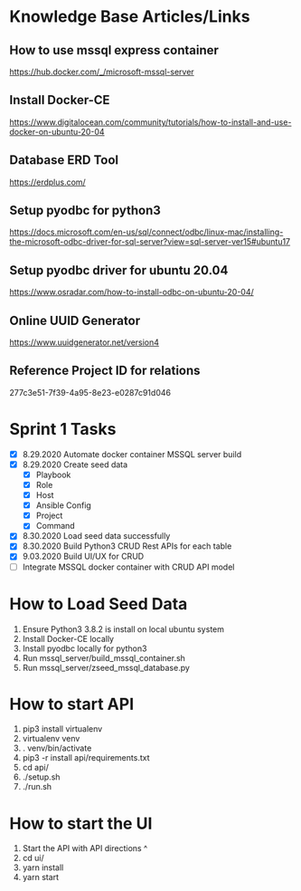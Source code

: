 # Knowledge Base Articles/Links

## How to use mssql express container
https://hub.docker.com/_/microsoft-mssql-server

## Install Docker-CE
https://www.digitalocean.com/community/tutorials/how-to-install-and-use-docker-on-ubuntu-20-04

## Database ERD Tool
https://erdplus.com/

## Setup pyodbc for python3
https://docs.microsoft.com/en-us/sql/connect/odbc/linux-mac/installing-the-microsoft-odbc-driver-for-sql-server?view=sql-server-ver15#ubuntu17

## Setup pyodbc driver for ubuntu 20.04
https://www.osradar.com/how-to-install-odbc-on-ubuntu-20-04/

## Online UUID Generator
https://www.uuidgenerator.net/version4

## Reference Project ID for relations
277c3e51-7f39-4a95-8e23-e0287c91d046


# Sprint 1 Tasks
- [x] 8.29.2020 Automate docker container MSSQL server build
- [x] 8.29.2020 Create seed data
  - [x] Playbook
  - [x] Role
  - [x] Host
  - [x] Ansible Config
  - [x] Project
  - [x] Command
- [x] 8.30.2020 Load seed data successfully
- [x] 8.30.2020 Build Python3 CRUD Rest APIs for each table
- [x] 9.03.2020 Build UI/UX for CRUD
- [ ] Integrate MSSQL docker container with CRUD API model

# How to Load Seed Data
1. Ensure Python3 3.8.2 is install on local ubuntu system
2. Install Docker-CE locally
3. Install pyodbc locally for python3
4. Run mssql_server/build_mssql_container.sh
5. Run mssql_server/zseed_mssql_database.py

# How to start API
1. pip3 install virtualenv
2. virtualenv venv
3. . venv/bin/activate
4. pip3 -r install api/requirements.txt
5. cd api/
6. ./setup.sh
7. ./run.sh

# How to start the UI
1. Start the API with API directions ^
2. cd ui/
3. yarn install
4. yarn start


